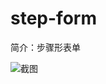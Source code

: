 # step-form

简介：步骤形表单



![截图](https://img.alicdn.com/tfs/TB1txzNhntYBeNjy1XdXXXXyVXa-2052-792.png)

